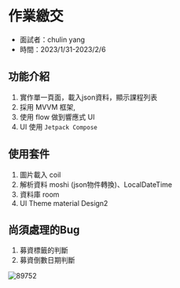 # 作業繳交

- 面試者：chulin yang
- 時間：2023/1/31-2023/2/6

## 功能介紹
1. 實作單一頁面，載入json資料，顯示課程列表
2. 採用 MVVM 框架,
3. 使用 flow 做到響應式 UI
4. UI 使用 `Jetpack Compose`

## 使用套件
1. 圖片載入 coil
2. 解析資料 moshi (json物件轉換)、LocalDateTime
3. 資料庫 room 
4. UI Theme material Design2

## 尚須處理的Bug
1. 募資標籤的判斷
2. 募資倒數日期判斷

![89752](https://user-images.githubusercontent.com/73949674/217017110-97912933-43fb-4a33-b088-c083c98aa142.jpg)
